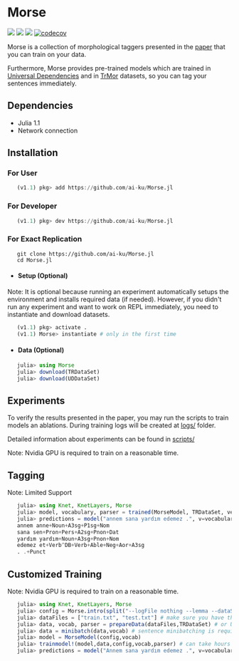 # Morse

[![](https://img.shields.io/badge/docs-latest-blue.svg)](https://ekinakyurek.github.io/Morse.jl/latest)
[![](https://gitlab.com/JuliaGPU/Morse/badges/master/pipeline.svg)](https://gitlab.com/JuliaGPU/Morse/pipelines)
[![](https://travis-ci.org/ekinakyurek/Morse.jl.svg?branch=master)](https://travis-ci.org/ekinakyurek/Morse.jl)
[![codecov](https://codecov.io/gh/ekinakyurek/Morse.jl/branch/master/graph/badge.svg)](https://codecov.io/gh/ekinakyurek/Morse.jl)

Morse is a collection of morphological taggers presented in the [paper](https://arxiv.org/abs/1805.07946v1) that you can train on your data.

Furthermore, Morse provides pre-trained models which are trained in [Universal Dependencies](http://universaldependencies.org)
and in [TrMor](https://github.com/ai-ku/TrMor2018) datasets, so you can tag your sentences immediately.

## Dependencies
  - Julia 1.1
  - Network connection

## Installation

### For User
```JULIA
   (v1.1) pkg> add https://github.com/ai-ku/Morse.jl
```
### For Developer
```JULIA
   (v1.1) pkg> dev https://github.com/ai-ku/Morse.jl
```
### For Exact Replication

```SHELL
   git clone https://github.com/ai-ku/Morse.jl
   cd Morse.jl
```
* #### Setup (Optional)
Note: It is optional because running an experiment automatically setups the environment and installs required data (if needed). However, if you didn't run any experiment and want to work on REPL immediately, you need to instantiate and download datasets.
```JULIA
   (v1.1) pkg> activate .
   (v1.1) Morse> instantiate # only in the first time
```

* #### Data (Optional)
```JULIA
   julia> using Morse
   julia> download(TRDataSet)
   julia> download(UDDataSet)
```

## Experiments

To verify the results presented in the paper, you may run the scripts to train models an ablations. During training logs will be created at [logs/](logs/) folder.

Detailed information about experiments can be found in [scripts/](scripts/README.md)

Note: Nvidia GPU is required to train on a reasonable time.

## Tagging

Note: Limited Support

```Julia
   julia> using Knet, KnetLayers, Morse
   julia> model, vocabulary, parser = trained(MorseModel, TRDataSet, vers="2018");
   julia> predictions = model("annem sana yardım edemez .", v=vocabulary, p=parser)
   annem anne+Noun+A3sg+P1sg+Nom
   sana sen+Pron+Pers+A2sg+Pnon+Dat
   yardım yardım+Noun+A3sg+Pnon+Nom
   edemez et+Verb^DB+Verb+Able+Neg+Aor+A3sg
   . .+Punct
```

## Customized Training

Note: Nvidia GPU is required to train on a reasonable time.

```Julia
   julia> using Knet, KnetLayers, Morse
   julia> config = Morse.intro(split("--logFile nothing --lemma --dataSet TRDataSet")) # you can modify the program arguments
   julia> dataFiles = ["train.txt", "test.txt"] # make sure you have theese files exists in the given path
   julia> data, vocab, parser = prepareData(dataFiles,TRDataSet) # or UDDataSet
   julia> data = minibatch(data,vocab) # sentence minibatching is required for processing a sentence correctly
   julia> model = MorseModel(config,vocab)
   julia> trainmodel!(model,data,config,vocab,parser) # can take hours or more depends to your data
   julia> predictions = model("Annem sana yardım edemez .", v=vocabulary, p=parser)
```
